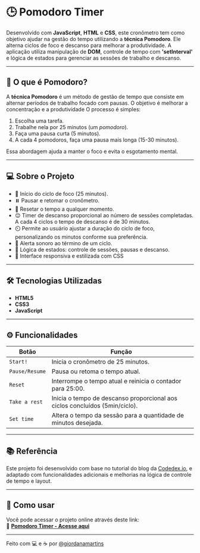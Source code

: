 # 🕒 Pomodoro Timer

Desenvolvido com **JavaScript**, **HTML** e **CSS**, este cronômetro tem como objetivo ajudar na gestão do tempo utilizando a **técnica Pomodoro**. Ele alterna ciclos de foco e descanso para melhorar a produtividade. A aplicação utiliza manipulação de **DOM**, controle de tempo com **'setInterval'** e lógica de estados para gerenciar as sessões de trabalho e descanso.

---

## 📌 O que é Pomodoro?

A **técnica Pomodoro** é um método de gestão de tempo que consiste em alternar períodos de trabalho focado com pausas. O objetivo é melhorar a concentração e a produtividade O processo é simples:

1. Escolha uma tarefa.
2. Trabalhe nela por 25 minutos (um *pomodoro*).
3. Faça uma pausa curta (5 minutos).
4. A cada 4 pomodoros, faça uma pausa mais longa (15-30 minutos).

Essa abordagem ajuda a manter o foco e evita o esgotamento mental.

---

## 💻 Sobre o Projeto

- 🎯 Início do ciclo de foco (25 minutos).
- ⏸️ Pausar e retomar o cronômetro.
- 🔄 Resetar o tempo a qualquer momento.
- 😌 Timer de descanso proporcional ao número de sessões completadas. A cada 4 ciclos o tempo de descanso é de 30 minutos.
- ⏲️ Permite ao usuário ajustar a duração do ciclo de foco, personalizando os minutos conforme sua preferência.
- 🔔 Alerta sonoro ao término de um ciclo.
- 🧠 Lógica de estados: controle de sessões, pausas e descanso.
- 📱 Interface responsiva e estilizada com CSS

---

## 🛠️ Tecnologias Utilizadas

- **HTML5**  
- **CSS3**
- **JavaScript**

---

## ⚙️ Funcionalidades

| Botão         | Função                                                                 |
|---------------|------------------------------------------------------------------------|
| `Start!`      | Inicia o cronômetro de 25 minutos.                                     |
| `Pause/Resume`| Pausa ou retoma o tempo atual.                                         |
| `Reset`       | Interrompe o tempo atual e reinicia o contador para 25:00.            |
| `Take a rest`     | Inicia o tempo de descanso proporcional aos ciclos concluídos (5min/ciclo). |
| `Set time`     | Altera o tempo da sessão para a quantidade de minutos desejada. |

---

## 📚 Referência

Este projeto foi desenvolvido com base no tutorial do blog da [Codedex.io](https://www.codedex.io/projects/build-a-pomodoro-app-with-html-css-js), e adaptado com funcionalidades adicionais e melhorias na lógica de controle de tempo e layout.

---

## 🚀 Como usar

Você pode acessar o projeto online através deste link:  
🔗 **[Pomodoro Timer - Acesse aqui](https://giordanamartins.github.io/pomodoro-timer/)**

---

Feito com 💻 e ☕ por [@giordanamartins](https://github.com/giordanamartins)
